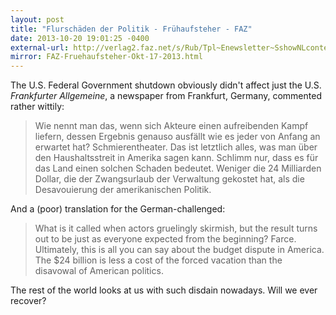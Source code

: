 ```yaml
---
layout: post
title: "Flurschäden der Politik - Frühaufsteher - FAZ"
date: 2013-10-20 19:01:25 -0400
external-url: http://verlag2.faz.net/s/Rub/Tpl~Enewsletter~SshowNLcontent~ANL~Efruehaufsteher~Adatum~E2013-10-17~At~Enl.html
mirror: FAZ-Fruehaufsteher-Okt-17-2013.html
---
```


The U.S. Federal Government shutdown obviously didn't affect just the U.S.
_Frankfurter Allgemeine_, a newspaper from Frankfurt, Germany, commented rather
wittily:

> Wie nennt man das, wenn sich Akteure einen aufreibenden Kampf liefern, dessen
> Ergebnis genauso ausfällt wie es jeder von Anfang an erwartet hat?
> Schmierentheater. Das ist letztlich alles, was man über den Haushaltsstreit in
> Amerika sagen kann. Schlimm nur, dass es für das Land einen solchen Schaden
> bedeutet. Weniger die 24 Milliarden Dollar, die der Zwangsurlaub der
> Verwaltung gekostet hat, als die Desavouierung der amerikanischen Politik.

And a (poor) translation for the German-challenged:

> What is it called when actors gruelingly skirmish, but the result turns out
> to be just as everyone expected from the beginning? Farce. Ultimately,
> this is all you can say about the budget dispute in America. The $24 billion
> is less a cost of the forced vacation than the disavowal of American politics.

The rest of the world looks at us with such disdain nowadays. Will we ever
recover?
